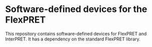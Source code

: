 # Software-defined devices for the FlexPRET
This repository contains software-defined devices for FlexPRET and InterPRET.
It has a dependency on the standard FlexPRET library.